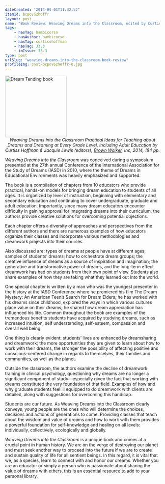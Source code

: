 ```yaml
---
dateCreated: "2014-09-01T11:32:52"
itemId: bcpov6zhoffr
layout: post
name: "Book Review: Weaving Dreams into the Classroom, edited by Curtiss Hoffman & Jacquie E. Lewis"
tags:
    - hasTag: bambicorso
    - hasAuthor: bambicorso
    - hasTag: curtisshoffman
    - hasTag: 33.3
    - inIssue: 33.3
type: post
urlSlug: "weaving-dreams-into-the-classroom-book-review"
profileImg: post-bcpov6zhoffr-0.jpg
---
```


<a href="http://www.brownwalker.com/book/1612337260">
<img src="../images/post-bcpov6zhoffr-0.jpg" width="200" height="auto" alt="Dream Tending book"/>
</a>
<!--nopreview--><div style="text-align:center"><i>Weaving Dreams into the Classroom Practical Ideas for Teaching about Dreams and Dreaming at Every Grade Level, including Adult Education by Curtiss Hoffman & Jacquie Lewis (editors), <a href="http://www.brownwalker.com/book/1612337260">Brown Walker</a>, Inc, 2014, 184 pp.</i></div><!--/nopreview-->

_Weaving Dreams into the Classroom_ was conceived during a symposium presented at the 27th annual Conference of the International Association for the Study of Dreams (IASD) in 2010, where the theme of Dreams in Educational Environments was heavily emphasized and supported.

The book is a compilation of chapters from 10 educators who provide practical, hands-on models for bringing dream education to students of all ages. It is organized by level of instruction, beginning with elementary and secondary education and continuing to cover undergraduate, graduate and adult education. Importantly, since many dream educators encounter difficulty in gaining approval for integrating dreams into their curriculum, the authors provide creative solutions for overcoming potential objections.

Each chapter offers a diversity of approaches and perspectives from the different authors and there are numerous examples of how educators organize their classes and incorporate various methodologies and dreamwork projects into their courses.

Also discussed are: types of dreams at people have at different ages; samples of students’ dreams; how to orchestrate dream groups; the creative influence of dreams as a source of inspiration and imagination; the generative and transformative power of dreams, and the long-term effect dreamwork has had on students from their own point of view. Students also share examples of how they are taking what they learned out into the world.

One special chapter is written by a man who was the youngest presenter in the history at the IASD Conference where he premiered his film The Dream Mystery: An American Teen’s Search for Dream Elders; he has worked with his dreams since childhood, explored the ways in which various cultures place value on their dreams; he shared how dream appreciation has influenced his life. Common throughout the book are examples of the tremendous benefits students have acquired by studying dreams, such as increased intuition, self understanding, self-esteem, compassion and overall well being.

One thing is clearly evident: students’ lives are enhanced by dreamsharing and dreamwork; the more opportunities they are given to learn about how to work with their dreams, the stronger the possibility of affecting positive and conscious-centered change in regards to themselves, their families and communities, as well as the planet.

Outside the classroom, the authors examine the decline of dreamwork training in clinical psychology, questioning why dreams are no longer a significant component of study—especially given the fact that working with dreams constituted the very foundation of that field. Examples of how and why graduate students feel ill equipped to do dreamwork with clients are detailed, along with suggestions for overcoming this handicap.

Students are our future. As Weaving Dreams into the Classroom clearly conveys, young people are the ones who will determine the choices, decisions and actions of generations to come. Providing classes that teach about the wisdom and value of dreams and how to work with them provides a powerful foundation for self-knowledge and healing on all levels: individually, collectively, ecologically and globally.

_Weaving Dreams into the Classroom_ is a unique book and comes at a crucial point in human history. We are on the verge of destroying our planet and must seek another way to proceed into the future if we are to create and sustain quality of life for all sentient beings. In this regard, it is vital that we, as a species, learn to connect with and honor our dreams. Whether you are an educator or simply a person who is passionate about sharing the value of dreams with others, this is an essential resource to add to your personal library.
